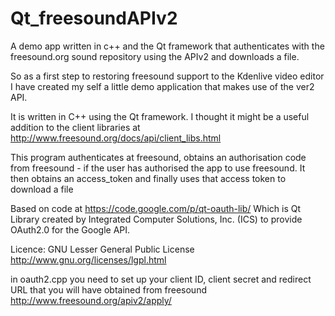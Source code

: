 # Qt_freesoundAPIv2
A demo app written in c++ and the Qt framework that authenticates with the freesound.org sound repository using the APIv2 and downloads a file.

So as a first step to restoring freesound support to the Kdenlive video editor I have created my self a little demo application that makes use of the ver2 API.

It is written in C++ using the Qt framework. I thought it might be a useful addition to the client libraries at http://www.freesound.org/docs/api/client_libs.html

 This program authenticates at freesound, obtains an authorisation code from freesound - if the user has authorised the app to use freesound.
It then obtains an access_token and finally uses that access token to download a file
 
 Based on code at  https://code.google.com/p/qt-oauth-lib/
  Which is Qt Library created by Integrated Computer Solutions, Inc. (ICS) to provide OAuth2.0 for the Google API.
 
  Licence: GNU Lesser General Public License
  http://www.gnu.org/licenses/lgpl.html
  
  in oauth2.cpp you need to set up your client ID, client secret and redirect URL that you will have obtained from freesound  http://www.freesound.org/apiv2/apply/ 
